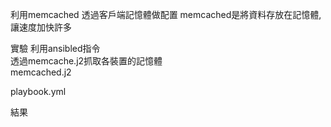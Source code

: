 利用memcached 透過客戶端記憶體做配置
memcached是將資料存放在記憶體,讓速度加快許多

實驗 利用ansibled指令  
透過memcache.j2抓取各裝置的記憶體  
memcached.j2  

playbook.yml  

結果  